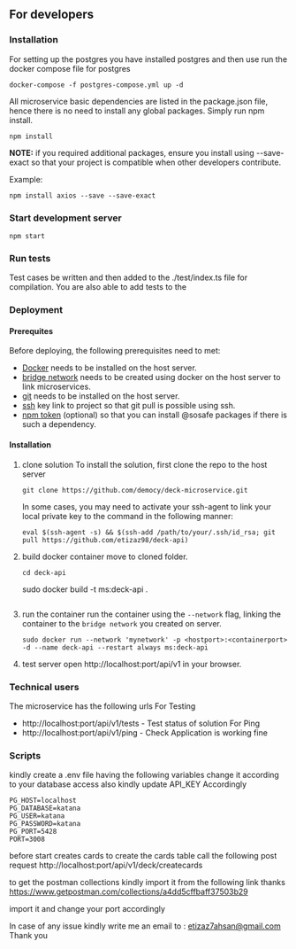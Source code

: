 ## For developers
### Installation

For setting up the postgres you have installed postgres and then use run the docker compose file for postgres

```
docker-compose -f postgres-compose.yml up -d
```

All microservice basic dependencies are listed in the package.json file, hence there is no need to install any global packages. Simply run npm install.

```
npm install
```

**NOTE:** if you required additional packages, ensure you install using --save-exact so that your project is compatible when other developers contribute.

Example:

```
npm install axios --save --save-exact
```

### Start development server
```
npm start
```

### Run tests

Test cases be written and then added to the ./test/index.ts file for compilation.
You are also able to add tests to the

### Deployment

#### Prerequites
Before deploying, the following prerequisites need to met:

* [Docker](https://docs.docker.com/install/) needs to be installed on the host server.
* [bridge network](https://docs.docker.com/engine/reference/commandline/network_create/) needs to be created using docker on the host server to link microservices.
* [git](https://gist.github.com/derhuerst/1b15ff4652a867391f03) needs to be installed on the host server.
* [ssh](https://confluence.atlassian.com/bitbucketserver/creating-ssh-keys-776639788.html) key link to project so that git pull is possible using ssh.
* [npm token](https://docs.npmjs.com/files/npmrc) (optional) so that you can install @sosafe packages if there is such a dependency.

#### Installation
1. clone solution
    To install the solution, first clone the repo to the host server
    ```
    git clone https://github.com/democy/deck-microservice.git
    ```
    In some cases, you may need to activate your ssh-agent to link your local private key to the command in the following manner:
    ```
    eval $(ssh-agent -s) && $(ssh-add /path/to/your/.ssh/id_rsa; git pull https://github.com/etizaz98/deck-api)
    ```

2. build docker container
    move to cloned folder.
    ```
    cd deck-api
    ```
    sudo docker build -t ms:deck-api .
    ```
3. run the container
    run the container using the `--network` flag, linking the container to the `bridge network` you created on server.
    ```
    sudo docker run --network 'mynetwork' -p <hostport>:<containerport> -d --name deck-api --restart always ms:deck-api
    ```
4. test server
    open http://localhost:port/api/v1 in your browser.

### Technical users

The microservice has the following  urls
For Testing
* http://localhost:port/api/v1/tests                      - Test status of solution
For Ping
* http://localhost:port/api/v1/ping                     - Check Application is working fine




### Scripts

kindly create a .env file having the following variables change it according to your database access also kindly update API_KEY Accordingly
```
PG_HOST=localhost
PG_DATABASE=katana
PG_USER=katana
PG_PASSWORD=katana
PG_PORT=5428
PORT=3008
```
before start creates cards
to create the cards table call the following post request 
http://localhost:port/api/v1/deck/createcards


to get the postman collections kindly import it from the following link thanks
https://www.getpostman.com/collections/a4dd5cffbaff37503b29

import it and change your port accordingly

In case of any issue kindly write me an email to : etizaz7ahsan@gmail.com Thank you
